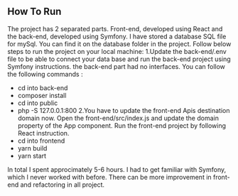 
## How To Run
The project has 2 separated parts. Front-end, developed using React and the back-end, developed using Symfony. I have stored a database SQL file for mySql. You can find it on the database folder in the project. Follow below steps to run the project on your local machine:
   1.Update the back-end/.env file to be able to connect your data base and run the back-end project using Symfony instructions. the back-end part had no interfaces.
   You can follow the following commands :
   - cd into back-end 
   - composer install
   - cd into public 
   - php -S 127.0.0.1:800
   2.You have to update the front-end Apis destination domain now. Open the front-end/src/index.js and update the domain property of the App component.
   Run the front-end project by following React instruction.
   - cd into frontend
   - yarn build 
   - yarn start

   In total I spent approcimately 5-6 hours. I had to get familiar with Symfony, which I never worked with before. There can be more improvement in front-end and refactoring in all project. 
   
